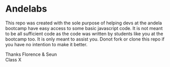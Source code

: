 # Andelabs
This repo was created with the sole purpose of helping devs at the andela bootcamp have easy access to some basic javascript code.
It is not meant to be all sufficient code as the code was written by students like you at the bootcamp too. 
It is only meant to assist you. Donot fork or clone this repo if you have no intention to make it better.

Thanks
Florence & Seun<br>
Class X
